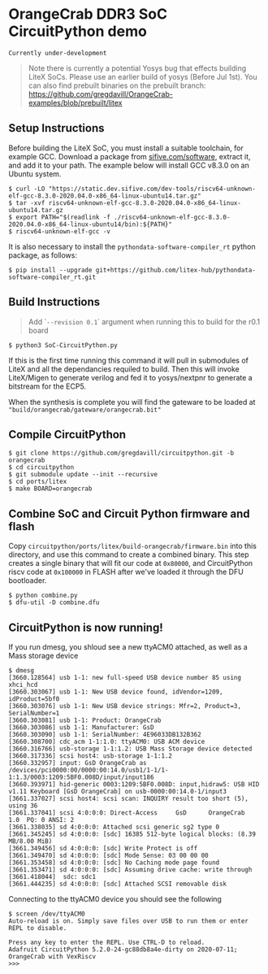 # OrangeCrab DDR3 SoC CircuitPython demo

``` Currently under-development ``` 

> Note there is currently a potential Yosys bug that effects building LiteX SoCs. Please use an earlier build of yosys (Before Jul 1st). You can also find prebuilt binaries on the prebuilt branch: https://github.com/gregdavill/OrangeCrab-examples/blob/prebuilt/litex


## Setup Instructions
Before building the LiteX SoC, you must install a suitable toolchain, for example GCC.
Download a package from [sifive.com/software](https://www.sifive.com/software), extract it, and add it to your path.
The example below will install GCC v8.3.0 on an Ubuntu system.

```console
$ curl -LO "https://static.dev.sifive.com/dev-tools/riscv64-unknown-elf-gcc-8.3.0-2020.04.0-x86_64-linux-ubuntu14.tar.gz"
$ tar -xvf riscv64-unknown-elf-gcc-8.3.0-2020.04.0-x86_64-linux-ubuntu14.tar.gz
$ export PATH="$(readlink -f ./riscv64-unknown-elf-gcc-8.3.0-2020.04.0-x86_64-linux-ubuntu14/bin):${PATH}"
$ riscv64-unknown-elf-gcc -v
```

It is also necessary to install the `pythondata-software-compiler_rt` python package, as follows:

```console
$ pip install --upgrade git+https://github.com/litex-hub/pythondata-software-compiler_rt.git
```

## Build Instructions
> Add \``--revision 0.1`\` argument when running this to build for the r0.1 board
```console
$ python3 SoC-CircuitPython.py
 ```

If this is the first time running this command it will pull in submodules of LiteX and all the dependancies requiled to build. Then this will invoke LiteX/Migen to generate verilog and fed it to yosys/nextpnr to generate a bitstream for the ECP5.

When the synthesis is complete you will find the gateware to be loaded at `"build/orangecrab/gateware/orangecrab.bit"`

## Compile CircuitPython
```console
$ git clone https://github.com/gregdavill/circuitpython.git -b orangecrab
$ cd circuitpython 
$ git submodule update --init --recursive
$ cd ports/litex
$ make BOARD=orangecrab
```

## Combine SoC and Circuit Python firmware and flash
Copy `circuitpython/ports/litex/build-orangecrab/firmware.bin` into this directory, and use this command to create a combined binary.
This step creates a single binary that will fit our code at `0x80000`, and CircuitPython riscv code at `0x100000` in FLASH after we've loaded it through the DFU bootloader.
 ```console
$ python combine.py
$ dfu-util -D combine.dfu
 ```

## CircuitPython is now running!

If you run dmesg, you shloud see a new ttyACM0 attached, as well as a Mass storage device
```console
$ dmesg
[3660.128564] usb 1-1: new full-speed USB device number 85 using xhci_hcd
[3660.303067] usb 1-1: New USB device found, idVendor=1209, idProduct=5bf0
[3660.303076] usb 1-1: New USB device strings: Mfr=2, Product=3, SerialNumber=1
[3660.303081] usb 1-1: Product: OrangeCrab
[3660.303086] usb 1-1: Manufacturer: GsD
[3660.303090] usb 1-1: SerialNumber: 4E96033DB132B362
[3660.308700] cdc_acm 1-1:1.0: ttyACM0: USB ACM device
[3660.316766] usb-storage 1-1:1.2: USB Mass Storage device detected
[3660.317336] scsi host4: usb-storage 1-1:1.2
[3660.332957] input: GsD OrangeCrab as /devices/pci0000:00/0000:00:14.0/usb1/1-1/1-1:1.3/0003:1209:5BF0.008D/input/input186
[3660.393971] hid-generic 0003:1209:5BF0.008D: input,hidraw5: USB HID v1.11 Keyboard [GsD OrangeCrab] on usb-0000:00:14.0-1/input3
[3661.337027] scsi host4: scsi scan: INQUIRY result too short (5), using 36
[3661.337041] scsi 4:0:0:0: Direct-Access     GsD      OrangeCrab       1.0  PQ: 0 ANSI: 2
[3661.338035] sd 4:0:0:0: Attached scsi generic sg2 type 0
[3661.345245] sd 4:0:0:0: [sdc] 16385 512-byte logical blocks: (8.39 MB/8.00 MiB)
[3661.349456] sd 4:0:0:0: [sdc] Write Protect is off
[3661.349470] sd 4:0:0:0: [sdc] Mode Sense: 03 00 00 00
[3661.353458] sd 4:0:0:0: [sdc] No Caching mode page found
[3661.353471] sd 4:0:0:0: [sdc] Assuming drive cache: write through
[3661.418044]  sdc: sdc1
[3661.444235] sd 4:0:0:0: [sdc] Attached SCSI removable disk
```

Connecting to the ttyACM0 device you should see the following
```console
$ screen /dev/ttyACM0
Auto-reload is on. Simply save files over USB to run them or enter REPL to disable.

Press any key to enter the REPL. Use CTRL-D to reload.
Adafruit CircuitPython 5.2.0-24-gc88db8a4e-dirty on 2020-07-11; OrangeCrab with VexRiscv
>>> 
```